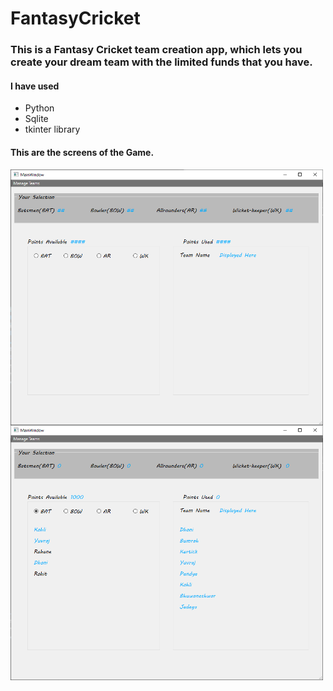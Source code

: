 # FantasyCricket
### This is a Fantasy Cricket team creation app, which lets you create your dream team with the limited funds that you have.
#### I have used
- Python
- Sqlite
- tkinter library
#### This are the screens of the Game.
<img align="left" alt="Main Screen GUI" width="500px" src="Images/Annotation 2020-08-10 130819.png" />
<img align="left" alt="Player Screen GUI" width="500px" src="Images/Annotation 2020-08-10 130638.png" />
